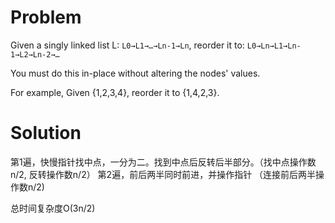 # Problem

Given a singly linked list L: `L0→L1→…→Ln-1→Ln`,
reorder it to: `L0→Ln→L1→Ln-1→L2→Ln-2→…`

You must do this in-place without altering the nodes' values.

For example,
Given {1,2,3,4}, reorder it to {1,4,2,3}.

# Solution

第1遍，快慢指针找中点，一分为二。找到中点后反转后半部分。（找中点操作数n/2, 反转操作数n/2）
第2遍，前后两半同时前进，并操作指针 （连接前后两半操作数n/2)

总时间复杂度O(3n/2)